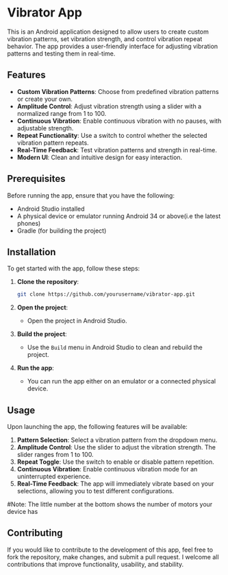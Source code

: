 
# Vibrator App

This is an Android application designed to allow users to create custom vibration patterns, set vibration strength, and control vibration repeat behavior. The app provides a user-friendly interface for adjusting vibration patterns and testing them in real-time.

## Features

- **Custom Vibration Patterns**: Choose from predefined vibration patterns or create your own.
- **Amplitude Control**: Adjust vibration strength using a slider with a normalized range from 1 to 100.
- **Continuous Vibration**: Enable continuous vibration with no pauses, with adjustable strength.
- **Repeat Functionality**: Use a switch to control whether the selected vibration pattern repeats.
- **Real-Time Feedback**: Test vibration patterns and strength in real-time.
- **Modern UI**: Clean and intuitive design for easy interaction.

## Prerequisites

Before running the app, ensure that you have the following:

- Android Studio installed
- A physical device or emulator running Android 34 or above(i.e the latest phones)
- Gradle (for building the project)

## Installation

To get started with the app, follow these steps:

1. **Clone the repository**:
   ```bash
   git clone https://github.com/yourusername/vibrator-app.git
   ```

2. **Open the project**:
   - Open the project in Android Studio.

3. **Build the project**:
   - Use the `Build` menu in Android Studio to clean and rebuild the project.

4. **Run the app**:
   - You can run the app either on an emulator or a connected physical device.

## Usage

Upon launching the app, the following features will be available:

1. **Pattern Selection**: Select a vibration pattern from the dropdown menu.
2. **Amplitude Control**: Use the slider to adjust the vibration strength. The slider ranges from 1 to 100.
3. **Repeat Toggle**: Use the switch to enable or disable pattern repetition.
4. **Continuous Vibration**: Enable continuous vibration mode for an uninterrupted experience.
5. **Real-Time Feedback**: The app will immediately vibrate based on your selections, allowing you to test different configurations.

#Note: The little number at the bottom shows the number of motors your device has

## Contributing

If you would like to contribute to the development of this app, feel free to fork the repository, make changes, and submit a pull request. I welcome all contributions that improve functionality, usability, and stability.
